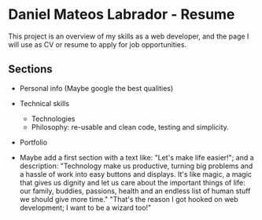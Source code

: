 # Daniel Mateos Labrador - Resume

This project is an overview of my skills as a web developer, and the page I will use as CV or resume to apply for job opportunities.

## Sections

- Personal info (Maybe google the best qualities)
- Technical skills
  - Technologies
  - Philosophy: re-usable and clean code, testing and simplicity.
- Portfolio

- Maybe add a first section with a text like: "Let's make life easier!"; and a description:
  "Technology make us productive, turning big problems and a hassle of work into easy buttons and displays. It's like magic, a magic that gives us dignity and let us care about the important things of life: our family, buddies, passions, health and an endless list of human stuff we should give more time."
  "That's the reason I got hooked on web development; I want to be a wizard too!"
